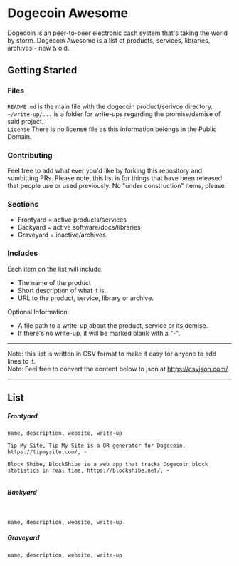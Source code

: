 Dogecoin Awesome
==

Dogecoin is an peer-to-peer electronic cash system that's taking the world by storm. Dogecoin Awesome is a list of products, services, libraries, archives - new & old.

## Getting Started

### Files

`README.md` is the main file with the dogecoin product/serivce directory. <br>
`~/write-up/...` is a folder for write-ups regarding the promise/demise of said project. <br>
`License` There is no license file as this information belongs in the Public Domain.

### Contributing

Feel free to add what ever you'd like by forking this repository and sumbitting PRs. Please note, this list is for things that have been released that people use or used previously. No "under construction" items, please. 

### Sections

- Frontyard = active products/services
- Backyard = active software/docs/libraries
- Graveyard = inactive/archives

### Includes

Each item on the list will include:

- The name of the product
- Short description of what it is.
- URL to the product, service, library or archive. 

Optional Information:
- A file path to a write-up about the product, service or its demise.
- If there's no write-up, it will be marked blank with a "-".

--------------

Note: this list is written in CSV format to make it easy for anyone to add lines to it. <br>
Note: Feel free to convert the content below to json at https://csvjson.com/.


-------------

## List

##### Frontyard

```
name, description, website, write-up 

Tip My Site, Tip My Site is a QR generator for Dogecoin, https://tipmysite.com/, -

Block Shibe, BlockShibe is a web app that tracks Dogecoin block statistics in real time, https://blockshibe.net/, -


```

##### Backyard

```


name, description, website, write-up

```

##### Graveyard

```
name, description, website, write-up

```
